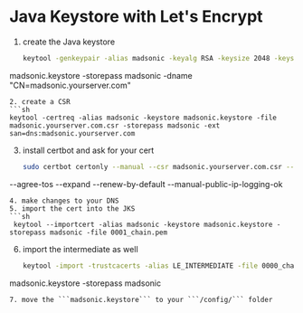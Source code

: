 # Java Keystore with Let's Encrypt

1. create the Java keystore
   ```sh
   keytool -genkeypair -alias madsonic -keyalg RSA -keysize 2048 -keystore
madsonic.keystore -storepass madsonic -dname
"CN=madsonic.yourserver.com"
   ```
2. create a CSR 
   ```sh
   keytool -certreq -alias madsonic -keystore madsonic.keystore -file
madsonic.yourserver.com.csr -storepass madsonic -ext
san=dns:madsonic.yourserver.com
   ```
3. install certbot and ask for your cert
   ```sh
   sudo certbot certonly --manual --csr madsonic.yourserver.com.csr --preferred-challenges "dns"
--agree-tos --expand --renew-by-default --manual-public-ip-logging-ok
   ```
4. make changes to your DNS
5. import the cert into the JKS
   ```sh
    keytool --importcert -alias madsonic -keystore madsonic.keystore -storepass madsonic -file 0001_chain.pem
   ```
6. import the intermediate as well
   ```sh
   keytool -import -trustcacerts -alias LE_INTERMEDIATE -file 0000_chain.pem -keystore
madsonic.keystore -storepass madsonic
   ```
7. move the ```madsonic.keystore``` to your ```/config/``` folder